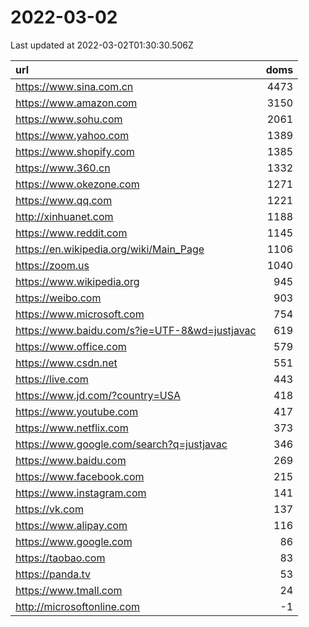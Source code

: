 # 2022-03-02

<!-- BEGIN -->
Last updated at 2022-03-02T01:30:30.506Z

url | doms
:- | -:
https://www.sina.com.cn | 4473
https://www.amazon.com | 3150
https://www.sohu.com | 2061
https://www.yahoo.com | 1389
https://www.shopify.com | 1385
https://www.360.cn | 1332
https://www.okezone.com | 1271
https://www.qq.com | 1221
http://xinhuanet.com | 1188
https://www.reddit.com | 1145
https://en.wikipedia.org/wiki/Main_Page | 1106
https://zoom.us | 1040
https://www.wikipedia.org | 945
https://weibo.com | 903
https://www.microsoft.com | 754
https://www.baidu.com/s?ie=UTF-8&wd=justjavac | 619
https://www.office.com | 579
https://www.csdn.net | 551
https://live.com | 443
https://www.jd.com/?country=USA | 418
https://www.youtube.com | 417
https://www.netflix.com | 373
https://www.google.com/search?q=justjavac | 346
https://www.baidu.com | 269
https://www.facebook.com | 215
https://www.instagram.com | 141
https://vk.com | 137
https://www.alipay.com | 116
https://www.google.com | 86
https://taobao.com | 83
https://panda.tv | 53
https://www.tmall.com | 24
http://microsoftonline.com | -1
<!-- END -->
